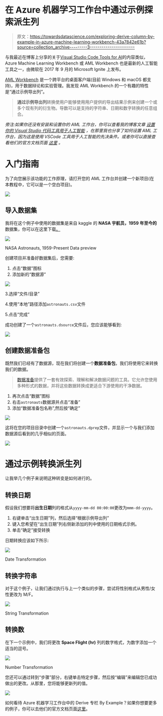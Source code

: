 # 在 Azure 机器学习工作台中通过示例探索派生列

> 原文：<https://towardsdatascience.com/exploring-derive-column-by-example-in-azure-machine-learning-workbench-43a7842e61b?source=collection_archive---------3----------------------->

与我最近在博客上分享的关于[Visual Studio Code Tools for AI](https://medium.com/towards-data-science/setting-up-your-visual-studio-code-tools-for-ai-76c89f3d6e3e)的内容类似，Azure Machine Learning Workbench 或 AML Workbench 也是最新的人工智能工具之一，由微软在 2017 年 9 月的 Microsoft Ignite 上发布。

[AML Workbench](https://docs.microsoft.com/en-us/azure/machine-learning/preview/overview-what-is-azure-ml) 是一个跨平台的桌面客户端(目前 Windows 和 macOS 都支持)，用于数据辩论和实验管理。我发现 AML Workbench 的一个有趣的特性是“通过示例导出列”。

> **通过示例导出列**转换使用户能够使用用户提供的导出结果示例来创建一个或多个现有列的衍生物。导数可以是支持的字符串、日期和数字转换的任意组合。

*旁注:如果你还没有安装和设置你的 AML 工作台，你可以查看我的博客文章* [*设置你的 Visual Studio 代码工具用于人工智能*](https://medium.com/towards-data-science/setting-up-your-visual-studio-code-tools-for-ai-76c89f3d6e3e) *，在那里我也分享了如何设置 AML 工作台，因为这是使用 VSCode 工具用于人工智能的先决条件。或者你可以直接查看他们的官方文档页面* [*这里*](https://docs.microsoft.com/en-us/azure/machine-learning/preview/quickstart-installation) *。*

# 入门指南

为了向您展示该功能的工作原理，请打开您的 AML 工作台并创建一个新项目(在本教程中，它可以是一个空白项目)。

![](img/6977277f90688e501d17ef3faae7b1cf.png)

## 导入数据集

我将在这个例子中使用的数据集是来自 kaggle 的 **NASA 宇航员，1959 年至今的**数据集，你可以在这里下载[。](https://www.kaggle.com/nasa/astronaut-yearbook)

![](img/bb53bfa7a83b5c90626c8e848475364a.png)

NASA Astronauts, 1959-Present Data preview

创建项目并准备好数据集后，您需要:

1.  点击“数据”图标
2.  添加新的“数据源”

![](img/a875bb390e430a7019ec7c0bc388b97c.png)

3.选择“文件/目录”

4.使用“本地”路径添加`astronauts.csv`文件

5.点击“完成”

成功创建了一个`astronauts.dsource`文件后，您应该能够看到:

![](img/e1353eb5c276a7dbaaff4865b1bfee79.png)

## 创建数据准备包

既然我们已经有了数据源，现在我们将创建一个**数据准备包**，我们将使用它来转换我们的数据。

> [数据准备](https://github.com/MicrosoftDocs/azure-docs/blob/master/articles/machine-learning/preview/data-prep-getting-started.md)提供了一套有效探索、理解和解决数据问题的工具。它允许您使用多种形式的数据，并将这些数据转换成更适合下游使用的干净数据。

1.  再次点击“数据”图标
2.  右击`astronauts`数据源并点击“准备”
3.  添加“数据准备包名称”,然后按“确定”

![](img/3e168bb575c8c0523cfe8273ad95022d.png)

这将在您的项目目录中创建一个`astronauts.dprep`文件，并显示一个与我们添加数据源后看到的几乎相似的页面。

![](img/c410906123eb7608fde9c8bec84816bf.png)

# 通过示例转换派生列

让我举几个例子来说明这种转变是如何进行的。

## 转换日期

假设我们想要将**出生日期**列的格式从`yyyy-mm-dd 00:00:00`更改为`mmm-dd-yyyy`。

1.  右键单击“出生日期”列，然后选择“根据示例导出列”
2.  键入您希望在“出生日期”列右侧新添加的列中使用的日期格式示例。
3.  单击“确定”接受转换

日期转换应该如下所示:

![](img/e00256a0882e67ef3783b76f4df40cae.png)

Date Transformation

## 转换字符串

对于这个例子，让我们通过执行与上一个类似的步骤，尝试将性别格式从男性/女性更改为 M/F。

![](img/a3f458c3dc46cfd9697505519c41da1d.png)

String Transformation

## 转换数

在下一个示例中，我们将更改 **Space Flight (hr)** 列的数字格式，为数字添加一个适当的逗号。

![](img/f6f97f9dc0e9d3689c5b09a42c7477dc.png)

Number Transformation

您还可以通过转到“步骤”部分，右键单击特定步骤，然后按“编辑”来编辑您已成功做出的更改。从那里，您将能够更新列的值。

![](img/6745c98d4f55e5c2a5db001205bd5f3c.png)

如何看待 Azure 机器学习工作台中的 Derive 专栏 By Example？如果你想要更多的例子，你可以去他们的官方文档页面[这里](https://docs.microsoft.com/en-us/azure/machine-learning/preview/data-prep-derive-column-by-example)。